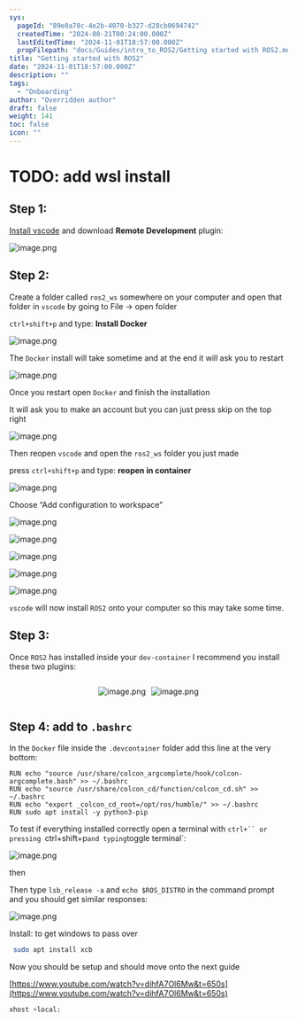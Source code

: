 ```yaml
---
sys:
  pageId: "89e0a78c-4e2b-4070-b327-d28cb0694742"
  createdTime: "2024-08-21T00:24:00.000Z"
  lastEditedTime: "2024-11-01T18:57:00.000Z"
  propFilepath: "docs/Guides/intro_to_ROS2/Getting started with ROS2.md"
title: "Getting started with ROS2"
date: "2024-11-01T18:57:00.000Z"
description: ""
tags:
  - "Onboarding"
author: "Overridden author"
draft: false
weight: 141
toc: false
icon: ""
---
```


# TODO: add wsl install

## Step 1:

[Install vscode](https://code.visualstudio.com/download) and download **Remote Development** plugin:

![image.png](https://prod-files-secure.s3.us-west-2.amazonaws.com/d518164a-d88e-44d1-a4ee-3adb3bd8bce0/efb52993-1881-4a40-b95e-6f020334f022/image.png?X-Amz-Algorithm=AWS4-HMAC-SHA256&X-Amz-Content-Sha256=UNSIGNED-PAYLOAD&X-Amz-Credential=ASIAZI2LB466QJ2C2OCE%2F20250424%2Fus-west-2%2Fs3%2Faws4_request&X-Amz-Date=20250424T150913Z&X-Amz-Expires=3600&X-Amz-Security-Token=IQoJb3JpZ2luX2VjEH8aCXVzLXdlc3QtMiJGMEQCIDf2JECYOBp6C2OAytpOnmFvuL4jmS6cUHLO8rAxII0TAiB9xkHH%2BnX0Pl8ma3Eib0dzCB4ve1O49dx0nhGqXQlmHir%2FAwgYEAAaDDYzNzQyMzE4MzgwNSIMhHLcI45MWs0vlVqLKtwDMNDCE46fqEBT6Wj2YYT2T69Yc2gCgmIaPY%2Far0inDipCECVlih4hxUhTLE3v1JfAB8mynYjOSt97Db8LyFzREXv%2BAyyfFAxvsalfhCNmn1yF3n0Y6NYKM4%2FDpAsYIMtuP48JVDrVlGV6AYkUCf8U9rxyPnBbmB5k7ZKyjsdtmWUuPHc5WepKLh%2FJbVnNTS3ygrR6%2BrC4gcoXCDmx1N8vvQlYTyUdy2%2FOz2TgRA2emradp8bU0GQGwAt%2BjpkQsO%2Fx9sZbI3Ta6hdwDdO8J88sX%2F8jY40D%2B67Tr7bezxFmodFmFHpcIgIFSsP1F2xEs2%2FXIe2HROsr01FAouHpyA4EtMwj9TfVLFuBwXCd2xdMzUtVUjAH%2FtA1%2BWuk8i9XiE5Qp4DwsuwxWFW0dX7kvdM5%2F7F%2F1ybU6JJTQKA22fyLr2qIv2LWHtUv5vKzmFbOEOf5gayNEwCQePBmQKUJXjg%2FV0f4JcRGfAqmULxbXiAM5rndYjYPCiO19XK14ommv6S7SSI0cdOH9F6lsohrf2URI%2FSsCx%2FFMjPkNN%2B7Kd3dwIa3j7B4G5XkD3mnmq8dzAGxGwOgE38T0zfbjvEobp%2BvkTdMmwMtfpN6CRZx61mHFCcl98CjroCBs4RzojEw2p%2BpwAY6pgGRZMOTRUcVX3azkqOXCuzqZVluM16ZRq26Iwy%2FEa4inTqURTPNToz7l8zAsm4iVS9y2xzkrvFVe%2FrHTa7ytCAyoi6qL69ilaKs9gqm5v5uznYYas%2Bh%2BlH5Pq5eT2fiTv8s5WY%2BKgvTXHrPquoQvyjoKKD1hOyK60VCONAPgAaxl8P9c1ASIjbCK2MSc7FgbQXb4qeGWOfmGgzfWO8TywlEBEPB0VtV&X-Amz-Signature=14b8d6167f87c8c3898b0bbb7296fc446ecaa631688bfe6ea4e53aa738653e0a&X-Amz-SignedHeaders=host&x-id=GetObject)

## Step 2:

Create a folder called `ros2_ws` somewhere on your computer and open that folder in `vscode` by going to File → open folder 

`ctrl+shift+p` and type: **Install Docker**

![image.png](https://prod-files-secure.s3.us-west-2.amazonaws.com/d518164a-d88e-44d1-a4ee-3adb3bd8bce0/2269dc0e-1cd5-47ff-bceb-c04ad9b2eab0/image.png?X-Amz-Algorithm=AWS4-HMAC-SHA256&X-Amz-Content-Sha256=UNSIGNED-PAYLOAD&X-Amz-Credential=ASIAZI2LB466QJ2C2OCE%2F20250424%2Fus-west-2%2Fs3%2Faws4_request&X-Amz-Date=20250424T150913Z&X-Amz-Expires=3600&X-Amz-Security-Token=IQoJb3JpZ2luX2VjEH8aCXVzLXdlc3QtMiJGMEQCIDf2JECYOBp6C2OAytpOnmFvuL4jmS6cUHLO8rAxII0TAiB9xkHH%2BnX0Pl8ma3Eib0dzCB4ve1O49dx0nhGqXQlmHir%2FAwgYEAAaDDYzNzQyMzE4MzgwNSIMhHLcI45MWs0vlVqLKtwDMNDCE46fqEBT6Wj2YYT2T69Yc2gCgmIaPY%2Far0inDipCECVlih4hxUhTLE3v1JfAB8mynYjOSt97Db8LyFzREXv%2BAyyfFAxvsalfhCNmn1yF3n0Y6NYKM4%2FDpAsYIMtuP48JVDrVlGV6AYkUCf8U9rxyPnBbmB5k7ZKyjsdtmWUuPHc5WepKLh%2FJbVnNTS3ygrR6%2BrC4gcoXCDmx1N8vvQlYTyUdy2%2FOz2TgRA2emradp8bU0GQGwAt%2BjpkQsO%2Fx9sZbI3Ta6hdwDdO8J88sX%2F8jY40D%2B67Tr7bezxFmodFmFHpcIgIFSsP1F2xEs2%2FXIe2HROsr01FAouHpyA4EtMwj9TfVLFuBwXCd2xdMzUtVUjAH%2FtA1%2BWuk8i9XiE5Qp4DwsuwxWFW0dX7kvdM5%2F7F%2F1ybU6JJTQKA22fyLr2qIv2LWHtUv5vKzmFbOEOf5gayNEwCQePBmQKUJXjg%2FV0f4JcRGfAqmULxbXiAM5rndYjYPCiO19XK14ommv6S7SSI0cdOH9F6lsohrf2URI%2FSsCx%2FFMjPkNN%2B7Kd3dwIa3j7B4G5XkD3mnmq8dzAGxGwOgE38T0zfbjvEobp%2BvkTdMmwMtfpN6CRZx61mHFCcl98CjroCBs4RzojEw2p%2BpwAY6pgGRZMOTRUcVX3azkqOXCuzqZVluM16ZRq26Iwy%2FEa4inTqURTPNToz7l8zAsm4iVS9y2xzkrvFVe%2FrHTa7ytCAyoi6qL69ilaKs9gqm5v5uznYYas%2Bh%2BlH5Pq5eT2fiTv8s5WY%2BKgvTXHrPquoQvyjoKKD1hOyK60VCONAPgAaxl8P9c1ASIjbCK2MSc7FgbQXb4qeGWOfmGgzfWO8TywlEBEPB0VtV&X-Amz-Signature=90f3355954c7bb05df57f9b1d839b0a4fe25a0fbeb29d9bc81355af11e85792d&X-Amz-SignedHeaders=host&x-id=GetObject)

The `Docker` install will take sometime and at the end it will ask you to restart

![image.png](https://prod-files-secure.s3.us-west-2.amazonaws.com/d518164a-d88e-44d1-a4ee-3adb3bd8bce0/ed233f78-be33-4b1f-b89c-9c346c0e961e/image.png?X-Amz-Algorithm=AWS4-HMAC-SHA256&X-Amz-Content-Sha256=UNSIGNED-PAYLOAD&X-Amz-Credential=ASIAZI2LB466QJ2C2OCE%2F20250424%2Fus-west-2%2Fs3%2Faws4_request&X-Amz-Date=20250424T150913Z&X-Amz-Expires=3600&X-Amz-Security-Token=IQoJb3JpZ2luX2VjEH8aCXVzLXdlc3QtMiJGMEQCIDf2JECYOBp6C2OAytpOnmFvuL4jmS6cUHLO8rAxII0TAiB9xkHH%2BnX0Pl8ma3Eib0dzCB4ve1O49dx0nhGqXQlmHir%2FAwgYEAAaDDYzNzQyMzE4MzgwNSIMhHLcI45MWs0vlVqLKtwDMNDCE46fqEBT6Wj2YYT2T69Yc2gCgmIaPY%2Far0inDipCECVlih4hxUhTLE3v1JfAB8mynYjOSt97Db8LyFzREXv%2BAyyfFAxvsalfhCNmn1yF3n0Y6NYKM4%2FDpAsYIMtuP48JVDrVlGV6AYkUCf8U9rxyPnBbmB5k7ZKyjsdtmWUuPHc5WepKLh%2FJbVnNTS3ygrR6%2BrC4gcoXCDmx1N8vvQlYTyUdy2%2FOz2TgRA2emradp8bU0GQGwAt%2BjpkQsO%2Fx9sZbI3Ta6hdwDdO8J88sX%2F8jY40D%2B67Tr7bezxFmodFmFHpcIgIFSsP1F2xEs2%2FXIe2HROsr01FAouHpyA4EtMwj9TfVLFuBwXCd2xdMzUtVUjAH%2FtA1%2BWuk8i9XiE5Qp4DwsuwxWFW0dX7kvdM5%2F7F%2F1ybU6JJTQKA22fyLr2qIv2LWHtUv5vKzmFbOEOf5gayNEwCQePBmQKUJXjg%2FV0f4JcRGfAqmULxbXiAM5rndYjYPCiO19XK14ommv6S7SSI0cdOH9F6lsohrf2URI%2FSsCx%2FFMjPkNN%2B7Kd3dwIa3j7B4G5XkD3mnmq8dzAGxGwOgE38T0zfbjvEobp%2BvkTdMmwMtfpN6CRZx61mHFCcl98CjroCBs4RzojEw2p%2BpwAY6pgGRZMOTRUcVX3azkqOXCuzqZVluM16ZRq26Iwy%2FEa4inTqURTPNToz7l8zAsm4iVS9y2xzkrvFVe%2FrHTa7ytCAyoi6qL69ilaKs9gqm5v5uznYYas%2Bh%2BlH5Pq5eT2fiTv8s5WY%2BKgvTXHrPquoQvyjoKKD1hOyK60VCONAPgAaxl8P9c1ASIjbCK2MSc7FgbQXb4qeGWOfmGgzfWO8TywlEBEPB0VtV&X-Amz-Signature=d917c5e69d7fd77f2c6b5adf7b958c565dccaf27c9eb251527551517184b30b5&X-Amz-SignedHeaders=host&x-id=GetObject)

Once you restart open `Docker` and finish the installation

It will ask you to make an account but you can just press skip on the top right

![image.png](https://prod-files-secure.s3.us-west-2.amazonaws.com/d518164a-d88e-44d1-a4ee-3adb3bd8bce0/21010ad9-1659-4fd9-9f59-9932a09b2a3d/image.png?X-Amz-Algorithm=AWS4-HMAC-SHA256&X-Amz-Content-Sha256=UNSIGNED-PAYLOAD&X-Amz-Credential=ASIAZI2LB466QJ2C2OCE%2F20250424%2Fus-west-2%2Fs3%2Faws4_request&X-Amz-Date=20250424T150913Z&X-Amz-Expires=3600&X-Amz-Security-Token=IQoJb3JpZ2luX2VjEH8aCXVzLXdlc3QtMiJGMEQCIDf2JECYOBp6C2OAytpOnmFvuL4jmS6cUHLO8rAxII0TAiB9xkHH%2BnX0Pl8ma3Eib0dzCB4ve1O49dx0nhGqXQlmHir%2FAwgYEAAaDDYzNzQyMzE4MzgwNSIMhHLcI45MWs0vlVqLKtwDMNDCE46fqEBT6Wj2YYT2T69Yc2gCgmIaPY%2Far0inDipCECVlih4hxUhTLE3v1JfAB8mynYjOSt97Db8LyFzREXv%2BAyyfFAxvsalfhCNmn1yF3n0Y6NYKM4%2FDpAsYIMtuP48JVDrVlGV6AYkUCf8U9rxyPnBbmB5k7ZKyjsdtmWUuPHc5WepKLh%2FJbVnNTS3ygrR6%2BrC4gcoXCDmx1N8vvQlYTyUdy2%2FOz2TgRA2emradp8bU0GQGwAt%2BjpkQsO%2Fx9sZbI3Ta6hdwDdO8J88sX%2F8jY40D%2B67Tr7bezxFmodFmFHpcIgIFSsP1F2xEs2%2FXIe2HROsr01FAouHpyA4EtMwj9TfVLFuBwXCd2xdMzUtVUjAH%2FtA1%2BWuk8i9XiE5Qp4DwsuwxWFW0dX7kvdM5%2F7F%2F1ybU6JJTQKA22fyLr2qIv2LWHtUv5vKzmFbOEOf5gayNEwCQePBmQKUJXjg%2FV0f4JcRGfAqmULxbXiAM5rndYjYPCiO19XK14ommv6S7SSI0cdOH9F6lsohrf2URI%2FSsCx%2FFMjPkNN%2B7Kd3dwIa3j7B4G5XkD3mnmq8dzAGxGwOgE38T0zfbjvEobp%2BvkTdMmwMtfpN6CRZx61mHFCcl98CjroCBs4RzojEw2p%2BpwAY6pgGRZMOTRUcVX3azkqOXCuzqZVluM16ZRq26Iwy%2FEa4inTqURTPNToz7l8zAsm4iVS9y2xzkrvFVe%2FrHTa7ytCAyoi6qL69ilaKs9gqm5v5uznYYas%2Bh%2BlH5Pq5eT2fiTv8s5WY%2BKgvTXHrPquoQvyjoKKD1hOyK60VCONAPgAaxl8P9c1ASIjbCK2MSc7FgbQXb4qeGWOfmGgzfWO8TywlEBEPB0VtV&X-Amz-Signature=6f8c91ef22ab851d767f4328551c026980badf3796017823782e1816969e6412&X-Amz-SignedHeaders=host&x-id=GetObject)

Then reopen `vscode` and open the `ros2_ws` folder you just made

press `ctrl+shift+p` and type: **reopen in container**

![image.png](https://prod-files-secure.s3.us-west-2.amazonaws.com/d518164a-d88e-44d1-a4ee-3adb3bd8bce0/4e93b8c2-41ad-488c-8095-c74205196118/image.png?X-Amz-Algorithm=AWS4-HMAC-SHA256&X-Amz-Content-Sha256=UNSIGNED-PAYLOAD&X-Amz-Credential=ASIAZI2LB466QJ2C2OCE%2F20250424%2Fus-west-2%2Fs3%2Faws4_request&X-Amz-Date=20250424T150913Z&X-Amz-Expires=3600&X-Amz-Security-Token=IQoJb3JpZ2luX2VjEH8aCXVzLXdlc3QtMiJGMEQCIDf2JECYOBp6C2OAytpOnmFvuL4jmS6cUHLO8rAxII0TAiB9xkHH%2BnX0Pl8ma3Eib0dzCB4ve1O49dx0nhGqXQlmHir%2FAwgYEAAaDDYzNzQyMzE4MzgwNSIMhHLcI45MWs0vlVqLKtwDMNDCE46fqEBT6Wj2YYT2T69Yc2gCgmIaPY%2Far0inDipCECVlih4hxUhTLE3v1JfAB8mynYjOSt97Db8LyFzREXv%2BAyyfFAxvsalfhCNmn1yF3n0Y6NYKM4%2FDpAsYIMtuP48JVDrVlGV6AYkUCf8U9rxyPnBbmB5k7ZKyjsdtmWUuPHc5WepKLh%2FJbVnNTS3ygrR6%2BrC4gcoXCDmx1N8vvQlYTyUdy2%2FOz2TgRA2emradp8bU0GQGwAt%2BjpkQsO%2Fx9sZbI3Ta6hdwDdO8J88sX%2F8jY40D%2B67Tr7bezxFmodFmFHpcIgIFSsP1F2xEs2%2FXIe2HROsr01FAouHpyA4EtMwj9TfVLFuBwXCd2xdMzUtVUjAH%2FtA1%2BWuk8i9XiE5Qp4DwsuwxWFW0dX7kvdM5%2F7F%2F1ybU6JJTQKA22fyLr2qIv2LWHtUv5vKzmFbOEOf5gayNEwCQePBmQKUJXjg%2FV0f4JcRGfAqmULxbXiAM5rndYjYPCiO19XK14ommv6S7SSI0cdOH9F6lsohrf2URI%2FSsCx%2FFMjPkNN%2B7Kd3dwIa3j7B4G5XkD3mnmq8dzAGxGwOgE38T0zfbjvEobp%2BvkTdMmwMtfpN6CRZx61mHFCcl98CjroCBs4RzojEw2p%2BpwAY6pgGRZMOTRUcVX3azkqOXCuzqZVluM16ZRq26Iwy%2FEa4inTqURTPNToz7l8zAsm4iVS9y2xzkrvFVe%2FrHTa7ytCAyoi6qL69ilaKs9gqm5v5uznYYas%2Bh%2BlH5Pq5eT2fiTv8s5WY%2BKgvTXHrPquoQvyjoKKD1hOyK60VCONAPgAaxl8P9c1ASIjbCK2MSc7FgbQXb4qeGWOfmGgzfWO8TywlEBEPB0VtV&X-Amz-Signature=a6fddf61a75e05f4250d8de0105d576e10eba4227e849cfc9b5d4db6563b8650&X-Amz-SignedHeaders=host&x-id=GetObject)

Choose “Add configuration to workspace”

![image.png](https://prod-files-secure.s3.us-west-2.amazonaws.com/d518164a-d88e-44d1-a4ee-3adb3bd8bce0/9560b282-5060-4989-ba37-97e7b2c22476/image.png?X-Amz-Algorithm=AWS4-HMAC-SHA256&X-Amz-Content-Sha256=UNSIGNED-PAYLOAD&X-Amz-Credential=ASIAZI2LB466QJ2C2OCE%2F20250424%2Fus-west-2%2Fs3%2Faws4_request&X-Amz-Date=20250424T150913Z&X-Amz-Expires=3600&X-Amz-Security-Token=IQoJb3JpZ2luX2VjEH8aCXVzLXdlc3QtMiJGMEQCIDf2JECYOBp6C2OAytpOnmFvuL4jmS6cUHLO8rAxII0TAiB9xkHH%2BnX0Pl8ma3Eib0dzCB4ve1O49dx0nhGqXQlmHir%2FAwgYEAAaDDYzNzQyMzE4MzgwNSIMhHLcI45MWs0vlVqLKtwDMNDCE46fqEBT6Wj2YYT2T69Yc2gCgmIaPY%2Far0inDipCECVlih4hxUhTLE3v1JfAB8mynYjOSt97Db8LyFzREXv%2BAyyfFAxvsalfhCNmn1yF3n0Y6NYKM4%2FDpAsYIMtuP48JVDrVlGV6AYkUCf8U9rxyPnBbmB5k7ZKyjsdtmWUuPHc5WepKLh%2FJbVnNTS3ygrR6%2BrC4gcoXCDmx1N8vvQlYTyUdy2%2FOz2TgRA2emradp8bU0GQGwAt%2BjpkQsO%2Fx9sZbI3Ta6hdwDdO8J88sX%2F8jY40D%2B67Tr7bezxFmodFmFHpcIgIFSsP1F2xEs2%2FXIe2HROsr01FAouHpyA4EtMwj9TfVLFuBwXCd2xdMzUtVUjAH%2FtA1%2BWuk8i9XiE5Qp4DwsuwxWFW0dX7kvdM5%2F7F%2F1ybU6JJTQKA22fyLr2qIv2LWHtUv5vKzmFbOEOf5gayNEwCQePBmQKUJXjg%2FV0f4JcRGfAqmULxbXiAM5rndYjYPCiO19XK14ommv6S7SSI0cdOH9F6lsohrf2URI%2FSsCx%2FFMjPkNN%2B7Kd3dwIa3j7B4G5XkD3mnmq8dzAGxGwOgE38T0zfbjvEobp%2BvkTdMmwMtfpN6CRZx61mHFCcl98CjroCBs4RzojEw2p%2BpwAY6pgGRZMOTRUcVX3azkqOXCuzqZVluM16ZRq26Iwy%2FEa4inTqURTPNToz7l8zAsm4iVS9y2xzkrvFVe%2FrHTa7ytCAyoi6qL69ilaKs9gqm5v5uznYYas%2Bh%2BlH5Pq5eT2fiTv8s5WY%2BKgvTXHrPquoQvyjoKKD1hOyK60VCONAPgAaxl8P9c1ASIjbCK2MSc7FgbQXb4qeGWOfmGgzfWO8TywlEBEPB0VtV&X-Amz-Signature=878eba30a930ee3fdf6e20bee36ca80c49b6fefd09603cb09faffaa7bfa80e29&X-Amz-SignedHeaders=host&x-id=GetObject)

![image.png](https://prod-files-secure.s3.us-west-2.amazonaws.com/d518164a-d88e-44d1-a4ee-3adb3bd8bce0/2ee63f81-886b-48e8-a553-dc6e5eac99e4/image.png?X-Amz-Algorithm=AWS4-HMAC-SHA256&X-Amz-Content-Sha256=UNSIGNED-PAYLOAD&X-Amz-Credential=ASIAZI2LB466QJ2C2OCE%2F20250424%2Fus-west-2%2Fs3%2Faws4_request&X-Amz-Date=20250424T150913Z&X-Amz-Expires=3600&X-Amz-Security-Token=IQoJb3JpZ2luX2VjEH8aCXVzLXdlc3QtMiJGMEQCIDf2JECYOBp6C2OAytpOnmFvuL4jmS6cUHLO8rAxII0TAiB9xkHH%2BnX0Pl8ma3Eib0dzCB4ve1O49dx0nhGqXQlmHir%2FAwgYEAAaDDYzNzQyMzE4MzgwNSIMhHLcI45MWs0vlVqLKtwDMNDCE46fqEBT6Wj2YYT2T69Yc2gCgmIaPY%2Far0inDipCECVlih4hxUhTLE3v1JfAB8mynYjOSt97Db8LyFzREXv%2BAyyfFAxvsalfhCNmn1yF3n0Y6NYKM4%2FDpAsYIMtuP48JVDrVlGV6AYkUCf8U9rxyPnBbmB5k7ZKyjsdtmWUuPHc5WepKLh%2FJbVnNTS3ygrR6%2BrC4gcoXCDmx1N8vvQlYTyUdy2%2FOz2TgRA2emradp8bU0GQGwAt%2BjpkQsO%2Fx9sZbI3Ta6hdwDdO8J88sX%2F8jY40D%2B67Tr7bezxFmodFmFHpcIgIFSsP1F2xEs2%2FXIe2HROsr01FAouHpyA4EtMwj9TfVLFuBwXCd2xdMzUtVUjAH%2FtA1%2BWuk8i9XiE5Qp4DwsuwxWFW0dX7kvdM5%2F7F%2F1ybU6JJTQKA22fyLr2qIv2LWHtUv5vKzmFbOEOf5gayNEwCQePBmQKUJXjg%2FV0f4JcRGfAqmULxbXiAM5rndYjYPCiO19XK14ommv6S7SSI0cdOH9F6lsohrf2URI%2FSsCx%2FFMjPkNN%2B7Kd3dwIa3j7B4G5XkD3mnmq8dzAGxGwOgE38T0zfbjvEobp%2BvkTdMmwMtfpN6CRZx61mHFCcl98CjroCBs4RzojEw2p%2BpwAY6pgGRZMOTRUcVX3azkqOXCuzqZVluM16ZRq26Iwy%2FEa4inTqURTPNToz7l8zAsm4iVS9y2xzkrvFVe%2FrHTa7ytCAyoi6qL69ilaKs9gqm5v5uznYYas%2Bh%2BlH5Pq5eT2fiTv8s5WY%2BKgvTXHrPquoQvyjoKKD1hOyK60VCONAPgAaxl8P9c1ASIjbCK2MSc7FgbQXb4qeGWOfmGgzfWO8TywlEBEPB0VtV&X-Amz-Signature=acef923e32e5d355bbcdc04b7279b3cd7b97b8b4d766ab8a52f1914eca537b0e&X-Amz-SignedHeaders=host&x-id=GetObject)

![image.png](https://prod-files-secure.s3.us-west-2.amazonaws.com/d518164a-d88e-44d1-a4ee-3adb3bd8bce0/ae1580b2-b048-407e-aed9-b584224a7a04/image.png?X-Amz-Algorithm=AWS4-HMAC-SHA256&X-Amz-Content-Sha256=UNSIGNED-PAYLOAD&X-Amz-Credential=ASIAZI2LB466QJ2C2OCE%2F20250424%2Fus-west-2%2Fs3%2Faws4_request&X-Amz-Date=20250424T150913Z&X-Amz-Expires=3600&X-Amz-Security-Token=IQoJb3JpZ2luX2VjEH8aCXVzLXdlc3QtMiJGMEQCIDf2JECYOBp6C2OAytpOnmFvuL4jmS6cUHLO8rAxII0TAiB9xkHH%2BnX0Pl8ma3Eib0dzCB4ve1O49dx0nhGqXQlmHir%2FAwgYEAAaDDYzNzQyMzE4MzgwNSIMhHLcI45MWs0vlVqLKtwDMNDCE46fqEBT6Wj2YYT2T69Yc2gCgmIaPY%2Far0inDipCECVlih4hxUhTLE3v1JfAB8mynYjOSt97Db8LyFzREXv%2BAyyfFAxvsalfhCNmn1yF3n0Y6NYKM4%2FDpAsYIMtuP48JVDrVlGV6AYkUCf8U9rxyPnBbmB5k7ZKyjsdtmWUuPHc5WepKLh%2FJbVnNTS3ygrR6%2BrC4gcoXCDmx1N8vvQlYTyUdy2%2FOz2TgRA2emradp8bU0GQGwAt%2BjpkQsO%2Fx9sZbI3Ta6hdwDdO8J88sX%2F8jY40D%2B67Tr7bezxFmodFmFHpcIgIFSsP1F2xEs2%2FXIe2HROsr01FAouHpyA4EtMwj9TfVLFuBwXCd2xdMzUtVUjAH%2FtA1%2BWuk8i9XiE5Qp4DwsuwxWFW0dX7kvdM5%2F7F%2F1ybU6JJTQKA22fyLr2qIv2LWHtUv5vKzmFbOEOf5gayNEwCQePBmQKUJXjg%2FV0f4JcRGfAqmULxbXiAM5rndYjYPCiO19XK14ommv6S7SSI0cdOH9F6lsohrf2URI%2FSsCx%2FFMjPkNN%2B7Kd3dwIa3j7B4G5XkD3mnmq8dzAGxGwOgE38T0zfbjvEobp%2BvkTdMmwMtfpN6CRZx61mHFCcl98CjroCBs4RzojEw2p%2BpwAY6pgGRZMOTRUcVX3azkqOXCuzqZVluM16ZRq26Iwy%2FEa4inTqURTPNToz7l8zAsm4iVS9y2xzkrvFVe%2FrHTa7ytCAyoi6qL69ilaKs9gqm5v5uznYYas%2Bh%2BlH5Pq5eT2fiTv8s5WY%2BKgvTXHrPquoQvyjoKKD1hOyK60VCONAPgAaxl8P9c1ASIjbCK2MSc7FgbQXb4qeGWOfmGgzfWO8TywlEBEPB0VtV&X-Amz-Signature=5bcf521cdb771ade86aad9fabbd83079a92b48d8c6581c336b72e61739c28162&X-Amz-SignedHeaders=host&x-id=GetObject)

![image.png](https://prod-files-secure.s3.us-west-2.amazonaws.com/d518164a-d88e-44d1-a4ee-3adb3bd8bce0/53255b28-f75e-430f-b9e3-c0ac8577e42b/image.png?X-Amz-Algorithm=AWS4-HMAC-SHA256&X-Amz-Content-Sha256=UNSIGNED-PAYLOAD&X-Amz-Credential=ASIAZI2LB466QJ2C2OCE%2F20250424%2Fus-west-2%2Fs3%2Faws4_request&X-Amz-Date=20250424T150913Z&X-Amz-Expires=3600&X-Amz-Security-Token=IQoJb3JpZ2luX2VjEH8aCXVzLXdlc3QtMiJGMEQCIDf2JECYOBp6C2OAytpOnmFvuL4jmS6cUHLO8rAxII0TAiB9xkHH%2BnX0Pl8ma3Eib0dzCB4ve1O49dx0nhGqXQlmHir%2FAwgYEAAaDDYzNzQyMzE4MzgwNSIMhHLcI45MWs0vlVqLKtwDMNDCE46fqEBT6Wj2YYT2T69Yc2gCgmIaPY%2Far0inDipCECVlih4hxUhTLE3v1JfAB8mynYjOSt97Db8LyFzREXv%2BAyyfFAxvsalfhCNmn1yF3n0Y6NYKM4%2FDpAsYIMtuP48JVDrVlGV6AYkUCf8U9rxyPnBbmB5k7ZKyjsdtmWUuPHc5WepKLh%2FJbVnNTS3ygrR6%2BrC4gcoXCDmx1N8vvQlYTyUdy2%2FOz2TgRA2emradp8bU0GQGwAt%2BjpkQsO%2Fx9sZbI3Ta6hdwDdO8J88sX%2F8jY40D%2B67Tr7bezxFmodFmFHpcIgIFSsP1F2xEs2%2FXIe2HROsr01FAouHpyA4EtMwj9TfVLFuBwXCd2xdMzUtVUjAH%2FtA1%2BWuk8i9XiE5Qp4DwsuwxWFW0dX7kvdM5%2F7F%2F1ybU6JJTQKA22fyLr2qIv2LWHtUv5vKzmFbOEOf5gayNEwCQePBmQKUJXjg%2FV0f4JcRGfAqmULxbXiAM5rndYjYPCiO19XK14ommv6S7SSI0cdOH9F6lsohrf2URI%2FSsCx%2FFMjPkNN%2B7Kd3dwIa3j7B4G5XkD3mnmq8dzAGxGwOgE38T0zfbjvEobp%2BvkTdMmwMtfpN6CRZx61mHFCcl98CjroCBs4RzojEw2p%2BpwAY6pgGRZMOTRUcVX3azkqOXCuzqZVluM16ZRq26Iwy%2FEa4inTqURTPNToz7l8zAsm4iVS9y2xzkrvFVe%2FrHTa7ytCAyoi6qL69ilaKs9gqm5v5uznYYas%2Bh%2BlH5Pq5eT2fiTv8s5WY%2BKgvTXHrPquoQvyjoKKD1hOyK60VCONAPgAaxl8P9c1ASIjbCK2MSc7FgbQXb4qeGWOfmGgzfWO8TywlEBEPB0VtV&X-Amz-Signature=daa60e3f4e4fadd7ea680f0d79a8537be027543facd68fae04378dc6f460160c&X-Amz-SignedHeaders=host&x-id=GetObject)

![image.png](https://prod-files-secure.s3.us-west-2.amazonaws.com/d518164a-d88e-44d1-a4ee-3adb3bd8bce0/7c562767-5af9-4ffb-97d1-327bcdf4ee00/image.png?X-Amz-Algorithm=AWS4-HMAC-SHA256&X-Amz-Content-Sha256=UNSIGNED-PAYLOAD&X-Amz-Credential=ASIAZI2LB466QJ2C2OCE%2F20250424%2Fus-west-2%2Fs3%2Faws4_request&X-Amz-Date=20250424T150913Z&X-Amz-Expires=3600&X-Amz-Security-Token=IQoJb3JpZ2luX2VjEH8aCXVzLXdlc3QtMiJGMEQCIDf2JECYOBp6C2OAytpOnmFvuL4jmS6cUHLO8rAxII0TAiB9xkHH%2BnX0Pl8ma3Eib0dzCB4ve1O49dx0nhGqXQlmHir%2FAwgYEAAaDDYzNzQyMzE4MzgwNSIMhHLcI45MWs0vlVqLKtwDMNDCE46fqEBT6Wj2YYT2T69Yc2gCgmIaPY%2Far0inDipCECVlih4hxUhTLE3v1JfAB8mynYjOSt97Db8LyFzREXv%2BAyyfFAxvsalfhCNmn1yF3n0Y6NYKM4%2FDpAsYIMtuP48JVDrVlGV6AYkUCf8U9rxyPnBbmB5k7ZKyjsdtmWUuPHc5WepKLh%2FJbVnNTS3ygrR6%2BrC4gcoXCDmx1N8vvQlYTyUdy2%2FOz2TgRA2emradp8bU0GQGwAt%2BjpkQsO%2Fx9sZbI3Ta6hdwDdO8J88sX%2F8jY40D%2B67Tr7bezxFmodFmFHpcIgIFSsP1F2xEs2%2FXIe2HROsr01FAouHpyA4EtMwj9TfVLFuBwXCd2xdMzUtVUjAH%2FtA1%2BWuk8i9XiE5Qp4DwsuwxWFW0dX7kvdM5%2F7F%2F1ybU6JJTQKA22fyLr2qIv2LWHtUv5vKzmFbOEOf5gayNEwCQePBmQKUJXjg%2FV0f4JcRGfAqmULxbXiAM5rndYjYPCiO19XK14ommv6S7SSI0cdOH9F6lsohrf2URI%2FSsCx%2FFMjPkNN%2B7Kd3dwIa3j7B4G5XkD3mnmq8dzAGxGwOgE38T0zfbjvEobp%2BvkTdMmwMtfpN6CRZx61mHFCcl98CjroCBs4RzojEw2p%2BpwAY6pgGRZMOTRUcVX3azkqOXCuzqZVluM16ZRq26Iwy%2FEa4inTqURTPNToz7l8zAsm4iVS9y2xzkrvFVe%2FrHTa7ytCAyoi6qL69ilaKs9gqm5v5uznYYas%2Bh%2BlH5Pq5eT2fiTv8s5WY%2BKgvTXHrPquoQvyjoKKD1hOyK60VCONAPgAaxl8P9c1ASIjbCK2MSc7FgbQXb4qeGWOfmGgzfWO8TywlEBEPB0VtV&X-Amz-Signature=a16c1659d942b131bee57f8dd8f4801bfeef1f42c37b4ecce0df4bcb861acc7c&X-Amz-SignedHeaders=host&x-id=GetObject)

`vscode` will now install `ROS2` onto your computer so this may take some time.

## Step 3:

Once `ROS2` has installed inside your `dev-container` I recommend you install these two plugins:

<div style="display: flex;flex-direction: row; column-gap:10px; max-width: 630px;justify-content: center;">
<div>

![image.png](https://prod-files-secure.s3.us-west-2.amazonaws.com/d518164a-d88e-44d1-a4ee-3adb3bd8bce0/3fc3d550-5a54-4ba1-ba6b-faa01cdb7369/image.png?X-Amz-Algorithm=AWS4-HMAC-SHA256&X-Amz-Content-Sha256=UNSIGNED-PAYLOAD&X-Amz-Credential=ASIAZI2LB4667CW5R2XI%2F20250424%2Fus-west-2%2Fs3%2Faws4_request&X-Amz-Date=20250424T150914Z&X-Amz-Expires=3600&X-Amz-Security-Token=IQoJb3JpZ2luX2VjEH8aCXVzLXdlc3QtMiJHMEUCIA1alr2P2u%2BEmY3rLpSf9vlzitneDE2Vj6cP3gM5nrmFAiEAmwWq3S3Aa7AWCxD7%2B%2Fa8pFuKgV08hEDxNZ8rgpUS2h4q%2FwMIGBAAGgw2Mzc0MjMxODM4MDUiDFzINO8I%2BC8VGFQuryrcAxqDxClcvHUWKEm%2F%2Fk5NGSCJT7T8Goghnkn0NgX9q3siuT%2BGbI7cnSMMFpruuOqGJ%2FmsmjmNfTS1zmD8%2FJvkKD1oUeFK1Lw%2FXmax0ml80eLjCc%2F8m3jX7VEaizItVZohPKWG5%2Bae7WpAlyVQEjGwhtzvN%2FF9P%2FpokcSg4XBmsa0AeMBwiKBE0O2DdvepDWtBm8hj6DeDSo7zyYjHj0IR8fXJqpXgofZABFUANEap1rUWjmp5pWqcmiW0Jq%2BDyGTwdypyjWkKGOMleUEVJN3L9vCTntzzP796CcauywOrAVr0ngxuYO10HhvnKyYnkqw30qqIFIshJnwH5D%2FPmGTjt8gvkediu%2BoFKTE4ZH%2FJH5nWVsNq9FPQGt0LW7Kt%2FBurxurX5HJE5wjdioTEMdub%2FhGv7B9cC765blCsfNCx09pdM1OEoy8aaBM6twyD6ncTXYUcXjISH2pRzQVy03VP%2BL2m0n6YVCM30DV9yjJv5QugHTjoWqPwiYBlYgaAOk3xK5mHOyp6V%2FuJbSYgU0P%2B9Zc5L9vEALZaRGORpziLk6LjI%2FnR9gVdffzN1srxOCjNmctqeMsGJL9JvhZxkcPfm71761%2BVz32GShv5gfQ6X1G7OPnaWmIrBAQSPQnHMJOhqcAGOqUB83k5Gj5CTz1PV3lemRz1ra0I0D0q5Q%2FqHsFVaZKRl0UJ8PX9egB%2FhC2HJZZe6oItKCRXzP90sWaJ4%2BJ7h4QL0eiCZVs0MW5zb8XnpU11FMXBKkq4S4Mqf1KUTSo5ydwSt7PzHgrF0ZaechftwxXFGMpQNet45GqLtZne0XVswCV41%2BK0enl%2F7dOELjpZFd1VTx6qpdEqzlS1ayqtAhFQfDFb27Nh&X-Amz-Signature=5fe2cfb82811db3691d7468bc1485d758c1649cdd6e6e11c4d2841bd40e6e982&X-Amz-SignedHeaders=host&x-id=GetObject)

</div>
<div>

![image.png](https://prod-files-secure.s3.us-west-2.amazonaws.com/d518164a-d88e-44d1-a4ee-3adb3bd8bce0/d994cc66-13c2-4093-a5a3-f84cf4601a82/image.png?X-Amz-Algorithm=AWS4-HMAC-SHA256&X-Amz-Content-Sha256=UNSIGNED-PAYLOAD&X-Amz-Credential=ASIAZI2LB4667JGAUO52%2F20250424%2Fus-west-2%2Fs3%2Faws4_request&X-Amz-Date=20250424T150915Z&X-Amz-Expires=3600&X-Amz-Security-Token=IQoJb3JpZ2luX2VjEH8aCXVzLXdlc3QtMiJGMEQCIHU0UxUGupn1AmHXI4D%2BiHUQrxLzdcCo3L2aa6FKKW2%2FAiAeTt3sZSusClCSLVvJ2Ot9hkeAsH6bZDOXUqnRZjxMxyr%2FAwgYEAAaDDYzNzQyMzE4MzgwNSIM0dCAeKAp9me88GvtKtwDO8kcrdAbv%2B5ZWtqXvhsV0kN9IXJ5RwaWYCn6VQEgv4IrCzGxrzNTXR6bIfluaqvz34mBYQ%2BUI9AhUR4BTsCJIahuoSXQgFv5zvOcdEuh%2FQOgCNCSC8eEp39bXcmdVio015jVMH6WE%2BlzEy2QSIVm0%2Bj%2BrkVE4OrVoRjVC3E2cCDSu5MPeYaW3Mlj%2BgCBnAhpVVpSNJd%2FAUneW5UJW9RRAb4tyGMMujJLou%2FMEy8pj9OftwxB0SzW7ZgD7eAzqn0kP7DA1%2F3rR%2BrrPQNi1j3CN2GqMrtWEAxRlSKVaUEkQmaEw45QxiheGL2P%2BG%2BrgGLiXRSW0nkfOiwPH%2FXd7wdjzS5SUXj%2BFob2xmUxzCUX7BdUAsSL%2Br6sKqgNkjVQVZu1XgzzFOiPU1%2BwvW6z0A6rNB%2BzIYFh5CX9lCYtn1atMzH5ym4J8L6F%2FLlV2bhNMbsoItJiY2fqxqtlCxqNSperCTwrA9uono5Wo90XGcuc%2Bsvee3LE4fKYlYOyohEYJJEVe%2FOGdRtwgh6cEPSYR9PQYM1y%2FgnMblLGgkb1wOIcTcDY1fdARx84ybuXhbwZfVOrrLIMhduPH1wcOFkS71Dpfd9TYgFJbj8Uhd0z26a8dCHyxWzm3vo%2FAo55LUAw85%2BpwAY6pgFlZAYuHnWJCqzgKyubro7RMVk9O0lfSHhmueuu%2Fk9ozFyTWCyCbca%2FoZnmVs7SQ11q0HKJsavenJ%2FHOP0IF3YLrGXfvIiv2%2BWmn5q%2BGq6kUwp01ACDcHTzmuyJiuZDoQOok9ODrkrtdA1fcJeM71BbWm17R5RhlpJZnJcZImp9S6%2FIFL6HJijdwlDn72s84weXkgL8ZUn5E7NbIrERmMiDL8WH%2BVmO&X-Amz-Signature=fad58945df3f9371f6644e5c30ce2ee20a11f5703426fec2c542da5dc0d90073&X-Amz-SignedHeaders=host&x-id=GetObject)

</div>
</div>

## Step 4: add to `.bashrc`

In the `Docker` file inside the `.devcontainer` folder add this line at the very bottom: 

```docker
RUN echo "source /usr/share/colcon_argcomplete/hook/colcon-argcomplete.bash" >> ~/.bashrc
RUN echo "source /usr/share/colcon_cd/function/colcon_cd.sh" >> ~/.bashrc
RUN echo "export _colcon_cd_root=/opt/ros/humble/" >> ~/.bashrc
RUN sudo apt install -y python3-pip 
```

To test if everything installed correctly open a terminal with `ctrl+`` or pressing `ctrl+shift+p` and typing `toggle terminal`:

![image.png](https://prod-files-secure.s3.us-west-2.amazonaws.com/d518164a-d88e-44d1-a4ee-3adb3bd8bce0/6a4943d8-b04e-4c02-9a58-775f3384d1a5/image.png?X-Amz-Algorithm=AWS4-HMAC-SHA256&X-Amz-Content-Sha256=UNSIGNED-PAYLOAD&X-Amz-Credential=ASIAZI2LB466QJ2C2OCE%2F20250424%2Fus-west-2%2Fs3%2Faws4_request&X-Amz-Date=20250424T150913Z&X-Amz-Expires=3600&X-Amz-Security-Token=IQoJb3JpZ2luX2VjEH8aCXVzLXdlc3QtMiJGMEQCIDf2JECYOBp6C2OAytpOnmFvuL4jmS6cUHLO8rAxII0TAiB9xkHH%2BnX0Pl8ma3Eib0dzCB4ve1O49dx0nhGqXQlmHir%2FAwgYEAAaDDYzNzQyMzE4MzgwNSIMhHLcI45MWs0vlVqLKtwDMNDCE46fqEBT6Wj2YYT2T69Yc2gCgmIaPY%2Far0inDipCECVlih4hxUhTLE3v1JfAB8mynYjOSt97Db8LyFzREXv%2BAyyfFAxvsalfhCNmn1yF3n0Y6NYKM4%2FDpAsYIMtuP48JVDrVlGV6AYkUCf8U9rxyPnBbmB5k7ZKyjsdtmWUuPHc5WepKLh%2FJbVnNTS3ygrR6%2BrC4gcoXCDmx1N8vvQlYTyUdy2%2FOz2TgRA2emradp8bU0GQGwAt%2BjpkQsO%2Fx9sZbI3Ta6hdwDdO8J88sX%2F8jY40D%2B67Tr7bezxFmodFmFHpcIgIFSsP1F2xEs2%2FXIe2HROsr01FAouHpyA4EtMwj9TfVLFuBwXCd2xdMzUtVUjAH%2FtA1%2BWuk8i9XiE5Qp4DwsuwxWFW0dX7kvdM5%2F7F%2F1ybU6JJTQKA22fyLr2qIv2LWHtUv5vKzmFbOEOf5gayNEwCQePBmQKUJXjg%2FV0f4JcRGfAqmULxbXiAM5rndYjYPCiO19XK14ommv6S7SSI0cdOH9F6lsohrf2URI%2FSsCx%2FFMjPkNN%2B7Kd3dwIa3j7B4G5XkD3mnmq8dzAGxGwOgE38T0zfbjvEobp%2BvkTdMmwMtfpN6CRZx61mHFCcl98CjroCBs4RzojEw2p%2BpwAY6pgGRZMOTRUcVX3azkqOXCuzqZVluM16ZRq26Iwy%2FEa4inTqURTPNToz7l8zAsm4iVS9y2xzkrvFVe%2FrHTa7ytCAyoi6qL69ilaKs9gqm5v5uznYYas%2Bh%2BlH5Pq5eT2fiTv8s5WY%2BKgvTXHrPquoQvyjoKKD1hOyK60VCONAPgAaxl8P9c1ASIjbCK2MSc7FgbQXb4qeGWOfmGgzfWO8TywlEBEPB0VtV&X-Amz-Signature=a99106e46e180ce8fda69892640492270ef40e7198705377e1687cc3aef3a432&X-Amz-SignedHeaders=host&x-id=GetObject)

then 

Then type `lsb_release -a` and `echo $ROS_DISTRO` in the command prompt and you should get similar responses:

![image.png](https://prod-files-secure.s3.us-west-2.amazonaws.com/d518164a-d88e-44d1-a4ee-3adb3bd8bce0/3e635dec-a805-4e85-8b9e-d000e5b71a4e/image.png?X-Amz-Algorithm=AWS4-HMAC-SHA256&X-Amz-Content-Sha256=UNSIGNED-PAYLOAD&X-Amz-Credential=ASIAZI2LB466QJ2C2OCE%2F20250424%2Fus-west-2%2Fs3%2Faws4_request&X-Amz-Date=20250424T150913Z&X-Amz-Expires=3600&X-Amz-Security-Token=IQoJb3JpZ2luX2VjEH8aCXVzLXdlc3QtMiJGMEQCIDf2JECYOBp6C2OAytpOnmFvuL4jmS6cUHLO8rAxII0TAiB9xkHH%2BnX0Pl8ma3Eib0dzCB4ve1O49dx0nhGqXQlmHir%2FAwgYEAAaDDYzNzQyMzE4MzgwNSIMhHLcI45MWs0vlVqLKtwDMNDCE46fqEBT6Wj2YYT2T69Yc2gCgmIaPY%2Far0inDipCECVlih4hxUhTLE3v1JfAB8mynYjOSt97Db8LyFzREXv%2BAyyfFAxvsalfhCNmn1yF3n0Y6NYKM4%2FDpAsYIMtuP48JVDrVlGV6AYkUCf8U9rxyPnBbmB5k7ZKyjsdtmWUuPHc5WepKLh%2FJbVnNTS3ygrR6%2BrC4gcoXCDmx1N8vvQlYTyUdy2%2FOz2TgRA2emradp8bU0GQGwAt%2BjpkQsO%2Fx9sZbI3Ta6hdwDdO8J88sX%2F8jY40D%2B67Tr7bezxFmodFmFHpcIgIFSsP1F2xEs2%2FXIe2HROsr01FAouHpyA4EtMwj9TfVLFuBwXCd2xdMzUtVUjAH%2FtA1%2BWuk8i9XiE5Qp4DwsuwxWFW0dX7kvdM5%2F7F%2F1ybU6JJTQKA22fyLr2qIv2LWHtUv5vKzmFbOEOf5gayNEwCQePBmQKUJXjg%2FV0f4JcRGfAqmULxbXiAM5rndYjYPCiO19XK14ommv6S7SSI0cdOH9F6lsohrf2URI%2FSsCx%2FFMjPkNN%2B7Kd3dwIa3j7B4G5XkD3mnmq8dzAGxGwOgE38T0zfbjvEobp%2BvkTdMmwMtfpN6CRZx61mHFCcl98CjroCBs4RzojEw2p%2BpwAY6pgGRZMOTRUcVX3azkqOXCuzqZVluM16ZRq26Iwy%2FEa4inTqURTPNToz7l8zAsm4iVS9y2xzkrvFVe%2FrHTa7ytCAyoi6qL69ilaKs9gqm5v5uznYYas%2Bh%2BlH5Pq5eT2fiTv8s5WY%2BKgvTXHrPquoQvyjoKKD1hOyK60VCONAPgAaxl8P9c1ASIjbCK2MSc7FgbQXb4qeGWOfmGgzfWO8TywlEBEPB0VtV&X-Amz-Signature=79eb562d290125716a0746490b8fd5177bb96ad3869372bf25a176fff706865e&X-Amz-SignedHeaders=host&x-id=GetObject)

Install:  to get windows to pass over

```bash
 sudo apt install xcb
```

Now you should be setup and should move onto the next guide 

[https://www.youtube.com/watch?v=dihfA7Ol6Mw&t=650s](https://www.youtube.com/watch?v=dihfA7Ol6Mw&t=650s)

```python
xhost +local:
```
